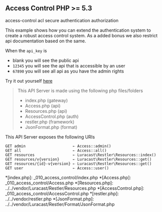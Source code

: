 Access Control <requires>PHP >= 5.3</requires>
--------------

 <tag>access-control</tag>
 <tag>acl</tag>
 <tag>secure</tag>
 <tag>authentication</tag>
 <tag>authorization</tag>


This example shows how you can extend the authentication system to create
a robust access control system. As a added bonus we also restrict api
documentation based on the same.

When the `api_key` is

- blank you will see the public api
- `12345` you will see the api that is accessible by an user
- `67890` you will see all api as you have the admin rights

Try it out yourself [here](explorer/index.html#!/v1)

> This API Server is made using the following php files/folders
> 
> * index.php      (gateway)
> * Access.php      (api)
> * Resources.php      (api)
> * AccessControl.php      (auth)
> * restler.php      (framework)
> * JsonFormat.php      (format)

This API Server exposes the following URIs

    GET admin                     ⇠ Access::admin()
    GET all                       ⇠ Access::all()
    GET resources                 ⇠ Luracast\Restler\Resources::index()
    GET resources/v{version}      ⇠ Luracast\Restler\Resources::get()
    GET resources/{id}-v{version} ⇠ Luracast\Restler\Resources::get()
    GET user                      ⇠ Access::user()








*[index.php]: _010_access_control/index.php
*[Access.php]: _010_access_control/Access.php
*[Resources.php]: ../../vendor/Luracast/Restler/Resources.php
*[AccessControl.php]: _010_access_control/AccessControl.php
*[restler.php]: ../../vendor/restler.php
*[JsonFormat.php]: ../../vendor/Luracast/Restler/Format/JsonFormat.php

